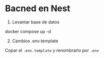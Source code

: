 # Bacned en Nest

1. Levantar base de datos

docker compose up -d

2. Cambios .env.template

Copar el ```.env.template``` y renombrarlo por ```.env```